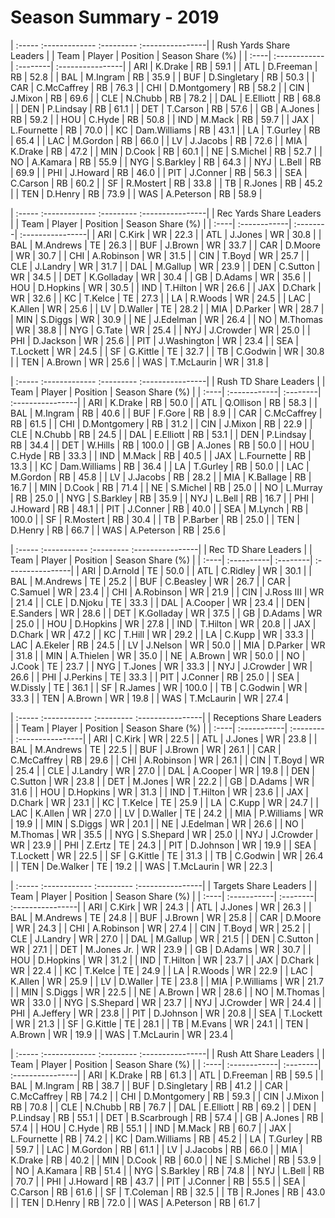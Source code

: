 # Season Summary - 2019

| :----- :------------- :--------- :----------------|
|              Rush Yards Share Leaders             |
| Team | Player       | Position | Season Share (%) |
| :----| :------------| :--------| :----------------|
| ARI  | K.Drake      | RB       | 59.1             |
| ATL  | D.Freeman    | RB       | 52.8             |
| BAL  | M.Ingram     | RB       | 35.9             |
| BUF  | D.Singletary | RB       | 50.3             |
| CAR  | C.McCaffrey  | RB       | 76.3             |
| CHI  | D.Montgomery | RB       | 58.2             |
| CIN  | J.Mixon      | RB       | 69.6             |
| CLE  | N.Chubb      | RB       | 78.2             |
| DAL  | E.Elliott    | RB       | 68.8             |
| DEN  | P.Lindsay    | RB       | 61.1             |
| DET  | T.Carson     | RB       | 57.6             |
| GB   | A.Jones      | RB       | 59.2             |
| HOU  | C.Hyde       | RB       | 50.8             |
| IND  | M.Mack       | RB       | 59.7             |
| JAX  | L.Fournette  | RB       | 70.0             |
| KC   | Dam.Williams | RB       | 43.1             |
| LA   | T.Gurley     | RB       | 65.4             |
| LAC  | M.Gordon     | RB       | 66.0             |
| LV   | J.Jacobs     | RB       | 72.6             |
| MIA  | K.Drake      | RB       | 47.2             |
| MIN  | D.Cook       | RB       | 60.1             |
| NE   | S.Michel     | RB       | 52.7             |
| NO   | A.Kamara     | RB       | 55.9             |
| NYG  | S.Barkley    | RB       | 64.3             |
| NYJ  | L.Bell       | RB       | 69.9             |
| PHI  | J.Howard     | RB       | 46.0             |
| PIT  | J.Conner     | RB       | 56.3             |
| SEA  | C.Carson     | RB       | 60.2             |
| SF   | R.Mostert    | RB       | 33.8             |
| TB   | R.Jones      | RB       | 45.2             |
| TEN  | D.Henry      | RB       | 73.9             |
| WAS  | A.Peterson   | RB       | 58.9             |

| :----- :------------- :--------- :----------------|
|              Rec Yards Share Leaders              |
| Team | Player       | Position | Season Share (%) |
| :----| :------------| :--------| :----------------|
| ARI  | C.Kirk       | WR       | 22.3             |
| ATL  | J.Jones      | WR       | 30.8             |
| BAL  | M.Andrews    | TE       | 26.3             |
| BUF  | J.Brown      | WR       | 33.7             |
| CAR  | D.Moore      | WR       | 30.7             |
| CHI  | A.Robinson   | WR       | 31.5             |
| CIN  | T.Boyd       | WR       | 25.7             |
| CLE  | J.Landry     | WR       | 31.7             |
| DAL  | M.Gallup     | WR       | 23.9             |
| DEN  | C.Sutton     | WR       | 34.5             |
| DET  | K.Golladay   | WR       | 30.4             |
| GB   | D.Adams      | WR       | 35.6             |
| HOU  | D.Hopkins    | WR       | 30.5             |
| IND  | T.Hilton     | WR       | 26.6             |
| JAX  | D.Chark      | WR       | 32.6             |
| KC   | T.Kelce      | TE       | 27.3             |
| LA   | R.Woods      | WR       | 24.5             |
| LAC  | K.Allen      | WR       | 25.6             |
| LV   | D.Waller     | TE       | 28.2             |
| MIA  | D.Parker     | WR       | 28.7             |
| MIN  | S.Diggs      | WR       | 30.9             |
| NE   | J.Edelman    | WR       | 26.4             |
| NO   | M.Thomas     | WR       | 38.8             |
| NYG  | G.Tate       | WR       | 25.4             |
| NYJ  | J.Crowder    | WR       | 25.0             |
| PHI  | D.Jackson    | WR       | 25.6             |
| PIT  | J.Washington | WR       | 23.4             |
| SEA  | T.Lockett    | WR       | 24.5             |
| SF   | G.Kittle     | TE       | 32.7             |
| TB   | C.Godwin     | WR       | 30.8             |
| TEN  | A.Brown      | WR       | 25.6             |
| WAS  | T.McLaurin   | WR       | 31.8             |

| :----- :------------- :--------- :----------------|
|               Rush TD Share Leaders               |
| Team | Player       | Position | Season Share (%) |
| :----| :------------| :--------| :----------------|
| ARI  | K.Drake      | RB       | 50.0             |
| ATL  | Q.Ollison    | RB       | 58.3             |
| BAL  | M.Ingram     | RB       | 40.6             |
| BUF  | F.Gore       | RB       | 8.9              |
| CAR  | C.McCaffrey  | RB       | 61.5             |
| CHI  | D.Montgomery | RB       | 31.2             |
| CIN  | J.Mixon      | RB       | 22.9             |
| CLE  | N.Chubb      | RB       | 24.5             |
| DAL  | E.Elliott    | RB       | 53.1             |
| DEN  | P.Lindsay    | RB       | 34.4             |
| DET  | W.Hills      | RB       | 100.0            |
| GB   | A.Jones      | RB       | 50.0             |
| HOU  | C.Hyde       | RB       | 33.3             |
| IND  | M.Mack       | RB       | 40.5             |
| JAX  | L.Fournette  | RB       | 13.3             |
| KC   | Dam.Williams | RB       | 36.4             |
| LA   | T.Gurley     | RB       | 50.0             |
| LAC  | M.Gordon     | RB       | 45.8             |
| LV   | J.Jacobs     | RB       | 28.2             |
| MIA  | K.Ballage    | RB       | 16.7             |
| MIN  | D.Cook       | RB       | 71.4             |
| NE   | S.Michel     | RB       | 25.0             |
| NO   | L.Murray     | RB       | 25.0             |
| NYG  | S.Barkley    | RB       | 35.9             |
| NYJ  | L.Bell       | RB       | 16.7             |
| PHI  | J.Howard     | RB       | 48.1             |
| PIT  | J.Conner     | RB       | 40.0             |
| SEA  | M.Lynch      | RB       | 100.0            |
| SF   | R.Mostert    | RB       | 30.4             |
| TB   | P.Barber     | RB       | 25.0             |
| TEN  | D.Henry      | RB       | 66.7             |
| WAS  | A.Peterson   | RB       | 25.6             |

| :----- :----------- :--------- :----------------|
|               Rec TD Share Leaders              |
| Team | Player     | Position | Season Share (%) |
| :----| :----------| :--------| :----------------|
| ARI  | D.Arnold   | TE       | 50.0             |
| ATL  | C.Ridley   | WR       | 30.1             |
| BAL  | M.Andrews  | TE       | 25.2             |
| BUF  | C.Beasley  | WR       | 26.7             |
| CAR  | C.Samuel   | WR       | 23.4             |
| CHI  | A.Robinson | WR       | 21.9             |
| CIN  | J.Ross III | WR       | 21.4             |
| CLE  | D.Njoku    | TE       | 33.3             |
| DAL  | A.Cooper   | WR       | 23.4             |
| DEN  | E.Sanders  | WR       | 28.6             |
| DET  | K.Golladay | WR       | 37.5             |
| GB   | D.Adams    | WR       | 25.0             |
| HOU  | D.Hopkins  | WR       | 27.8             |
| IND  | T.Hilton   | WR       | 20.8             |
| JAX  | D.Chark    | WR       | 47.2             |
| KC   | T.Hill     | WR       | 29.2             |
| LA   | C.Kupp     | WR       | 33.3             |
| LAC  | A.Ekeler   | RB       | 24.5             |
| LV   | J.Nelson   | WR       | 50.0             |
| MIA  | D.Parker   | WR       | 31.8             |
| MIN  | A.Thielen  | WR       | 35.0             |
| NE   | A.Brown    | WR       | 50.0             |
| NO   | J.Cook     | TE       | 23.7             |
| NYG  | T.Jones    | WR       | 33.3             |
| NYJ  | J.Crowder  | WR       | 26.6             |
| PHI  | J.Perkins  | TE       | 33.3             |
| PIT  | J.Conner   | RB       | 25.0             |
| SEA  | W.Dissly   | TE       | 36.1             |
| SF   | R.James    | WR       | 100.0            |
| TB   | C.Godwin   | WR       | 33.3             |
| TEN  | A.Brown    | WR       | 19.8             |
| WAS  | T.McLaurin | WR       | 27.4             |

| :----- :------------ :--------- :----------------|
|             Receptions Share Leaders             |
| Team | Player      | Position | Season Share (%) |
| :----| :-----------| :--------| :----------------|
| ARI  | C.Kirk      | WR       | 22.5             |
| ATL  | J.Jones     | WR       | 23.8             |
| BAL  | M.Andrews   | TE       | 22.5             |
| BUF  | J.Brown     | WR       | 26.1             |
| CAR  | C.McCaffrey | RB       | 29.6             |
| CHI  | A.Robinson  | WR       | 26.1             |
| CIN  | T.Boyd      | WR       | 25.4             |
| CLE  | J.Landry    | WR       | 27.0             |
| DAL  | A.Cooper    | WR       | 19.8             |
| DEN  | C.Sutton    | WR       | 23.8             |
| DET  | M.Jones     | WR       | 22.2             |
| GB   | D.Adams     | WR       | 31.6             |
| HOU  | D.Hopkins   | WR       | 31.3             |
| IND  | T.Hilton    | WR       | 23.6             |
| JAX  | D.Chark     | WR       | 23.1             |
| KC   | T.Kelce     | TE       | 25.9             |
| LA   | C.Kupp      | WR       | 24.7             |
| LAC  | K.Allen     | WR       | 27.0             |
| LV   | D.Waller    | TE       | 24.2             |
| MIA  | P.Williams  | WR       | 19.9             |
| MIN  | S.Diggs     | WR       | 20.1             |
| NE   | J.Edelman   | WR       | 26.6             |
| NO   | M.Thomas    | WR       | 35.5             |
| NYG  | S.Shepard   | WR       | 25.0             |
| NYJ  | J.Crowder   | WR       | 23.9             |
| PHI  | Z.Ertz      | TE       | 24.3             |
| PIT  | D.Johnson   | WR       | 19.9             |
| SEA  | T.Lockett   | WR       | 22.5             |
| SF   | G.Kittle    | TE       | 31.3             |
| TB   | C.Godwin    | WR       | 26.4             |
| TEN  | De.Walker   | TE       | 19.2             |
| WAS  | T.McLaurin  | WR       | 22.3             |

| :----- :------------ :--------- :----------------|
|              Targets Share Leaders               |
| Team | Player      | Position | Season Share (%) |
| :----| :-----------| :--------| :----------------|
| ARI  | C.Kirk      | WR       | 24.3             |
| ATL  | J.Jones     | WR       | 26.3             |
| BAL  | M.Andrews   | TE       | 24.8             |
| BUF  | J.Brown     | WR       | 25.8             |
| CAR  | D.Moore     | WR       | 24.3             |
| CHI  | A.Robinson  | WR       | 27.4             |
| CIN  | T.Boyd      | WR       | 25.2             |
| CLE  | J.Landry    | WR       | 27.0             |
| DAL  | M.Gallup    | WR       | 21.5             |
| DEN  | C.Sutton    | WR       | 27.1             |
| DET  | M.Jones Jr. | WR       | 23.9             |
| GB   | D.Adams     | WR       | 30.7             |
| HOU  | D.Hopkins   | WR       | 31.2             |
| IND  | T.Hilton    | WR       | 23.7             |
| JAX  | D.Chark     | WR       | 22.4             |
| KC   | T.Kelce     | TE       | 24.9             |
| LA   | R.Woods     | WR       | 22.9             |
| LAC  | K.Allen     | WR       | 25.9             |
| LV   | D.Waller    | TE       | 23.8             |
| MIA  | P.Williams  | WR       | 21.7             |
| MIN  | S.Diggs     | WR       | 22.5             |
| NE   | A.Brown     | WR       | 28.6             |
| NO   | M.Thomas    | WR       | 33.0             |
| NYG  | S.Shepard   | WR       | 23.7             |
| NYJ  | J.Crowder   | WR       | 24.4             |
| PHI  | A.Jeffery   | WR       | 23.8             |
| PIT  | D.Johnson   | WR       | 20.8             |
| SEA  | T.Lockett   | WR       | 21.3             |
| SF   | G.Kittle    | TE       | 28.1             |
| TB   | M.Evans     | WR       | 24.1             |
| TEN  | A.Brown     | WR       | 19.9             |
| WAS  | T.McLaurin  | WR       | 23.4             |

| :----- :------------- :--------- :----------------|
|               Rush Att Share Leaders              |
| Team | Player       | Position | Season Share (%) |
| :----| :------------| :--------| :----------------|
| ARI  | K.Drake      | RB       | 61.3             |
| ATL  | D.Freeman    | RB       | 59.5             |
| BAL  | M.Ingram     | RB       | 38.7             |
| BUF  | D.Singletary | RB       | 41.2             |
| CAR  | C.McCaffrey  | RB       | 74.2             |
| CHI  | D.Montgomery | RB       | 59.3             |
| CIN  | J.Mixon      | RB       | 70.8             |
| CLE  | N.Chubb      | RB       | 76.7             |
| DAL  | E.Elliott    | RB       | 69.2             |
| DEN  | P.Lindsay    | RB       | 55.1             |
| DET  | B.Scarbrough | RB       | 57.4             |
| GB   | A.Jones      | RB       | 57.4             |
| HOU  | C.Hyde       | RB       | 55.1             |
| IND  | M.Mack       | RB       | 60.7             |
| JAX  | L.Fournette  | RB       | 74.2             |
| KC   | Dam.Williams | RB       | 45.2             |
| LA   | T.Gurley     | RB       | 59.7             |
| LAC  | M.Gordon     | RB       | 61.1             |
| LV   | J.Jacobs     | RB       | 66.0             |
| MIA  | K.Drake      | RB       | 40.2             |
| MIN  | D.Cook       | RB       | 60.0             |
| NE   | S.Michel     | RB       | 53.9             |
| NO   | A.Kamara     | RB       | 51.4             |
| NYG  | S.Barkley    | RB       | 74.8             |
| NYJ  | L.Bell       | RB       | 70.7             |
| PHI  | J.Howard     | RB       | 43.7             |
| PIT  | J.Conner     | RB       | 55.5             |
| SEA  | C.Carson     | RB       | 61.6             |
| SF   | T.Coleman    | RB       | 32.5             |
| TB   | R.Jones      | RB       | 43.0             |
| TEN  | D.Henry      | RB       | 72.0             |
| WAS  | A.Peterson   | RB       | 61.7             |

